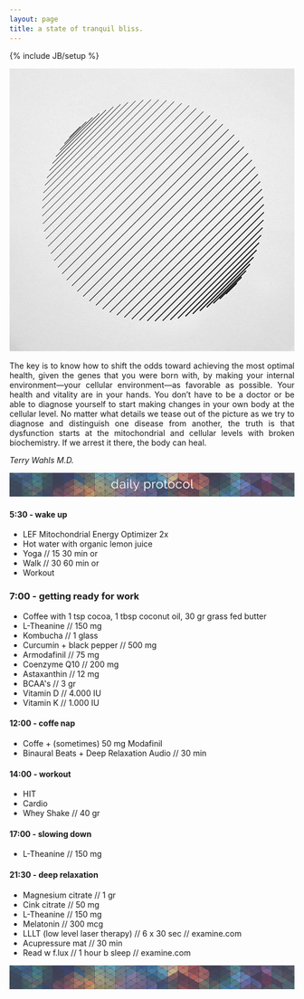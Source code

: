 ```yaml
---
layout: page
title: a state of tranquil bliss.
---
```

{% include JB/setup %}

![solar](https://raw.githubusercontent.com/clstrfcuk/clstrfcuk.github.io/master/images/pattern-sphere.jpg "solar")

<p style='text-align: justify;'> The key is to know how to shift the odds toward achieving the most optimal health, given the genes that you were born with, by making your internal environment—your cellular environment—as favorable as possible. Your health and vitality are in your hands. You don’t have to be a doctor or be able to diagnose yourself to start making changes in your own body at the cellular level. No matter what details we tease out of the picture as we try to diagnose and distinguish one disease from another, the truth is that dysfunction starts at the mitochondrial and cellular levels with broken biochemistry. If we arrest it there, the body can heal. </p>

*Terry Wahls M.D.*

![protocol](https://raw.githubusercontent.com/clstrfcuk/clstrfcuk.github.io/master/images/pattern.jpg "protocol")

#### 5:30 - wake up

- LEF Mitochondrial Energy Optimizer 2x
- Hot water with organic lemon juice
- Yoga // 15 30 min or
- Walk // 30 60 min or
- Workout

### 7:00 - getting ready for work

- Coffee with 1 tsp cocoa, 1 tbsp coconut oil, 30 gr grass fed butter
- L-Theanine // 150 mg
- Kombucha // 1 glass
- Curcumin + black pepper // 500 mg
- Armodafinil // 75 mg
- Coenzyme Q10  // 200 mg
- Astaxanthin  // 12 mg
- BCAA's  // 3 gr
- Vitamin D // 4.000 IU
- Vitamin K // 1.000 IU

#### 12:00 - coffe nap

- Coffe + (sometimes) 50 mg Modafinil
- Binaural Beats + Deep Relaxation Audio // 30 min

#### 14:00 - workout

- HIT
- Cardio
- Whey Shake // 40 gr

#### 17:00 - slowing down

- L-Theanine // 150 mg

#### 21:30 - deep relaxation

- Magnesium citrate // 1 gr
- Cink citrate // 50 mg
- L-Theanine // 150 mg
- Melatonin // 300 mcg
- LLLT (low level laser therapy) // 6 x 30 sec // examine.com
- Acupressure mat // 30 min
- Read w f.lux  // 1 hour b sleep // examine.com

![solar](https://raw.githubusercontent.com/clstrfcuk/clstrfcuk.github.io/master/images/pattern-end.jpg "solar")